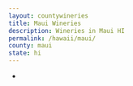 ```yaml
---
layout: countywineries
title: Maui Wineries
description: Wineries in Maui HI
permalink: /hawaii/maui/
county: maui
state: hi
---
```

-
